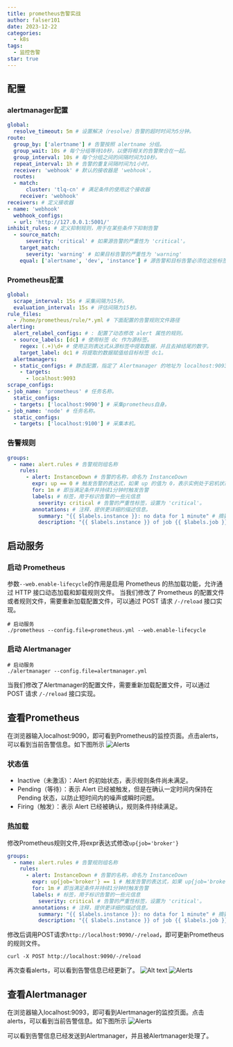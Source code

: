 ```yaml
---
title: prometheus告警实战
author: falser101
date: 2023-12-22
categories:
  - k8s
tags:
  - 监控告警
star: true
---
```


## 配置

### alertmanager配置
```yaml
global:
  resolve_timeout: 5m # 设置解决（resolve）告警的超时时间为5分钟。
route:
  group_by: ['alertname'] # 告警按照 alertname 分组。
  group_wait: 10s # 每个分组等待10秒，以便将相关的告警聚合在一起。
  group_interval: 10s # 每个分组之间的间隔时间为10秒。
  repeat_interval: 1h # 告警的重复间隔时间为1小时。
  receiver: 'webhook' # 默认的接收器是 'webhook'。
  routes:
  - match:
      cluster: 'tlq-cn' # 满足条件的使用这个接收器
    receiver: 'webhook'
receivers: # 定义接收器
- name: 'webhook'
  webhook_configs:
  - url: 'http://127.0.0.1:5001/'
inhibit_rules: # 定义抑制规则，用于在某些条件下抑制告警
  - source_match:
      severity: 'critical' # 如果源告警的严重性为 'critical'。
    target_match:
      severity: 'warning' # 如果目标告警的严重性为 'warning'
    equal: ['alertname', 'dev', 'instance'] # 源告警和目标告警必须在这些标签上相等才会触发抑制。
```

### Prometheus配置
```yaml
global:
  scrape_interval: 15s # 采集间隔为15秒。
  evaluation_interval: 15s # 评估间隔为15秒。
rule_files:
  - /home/prometheus/rule/*.yml # 下面配置的告警规则文件路径
alerting:
  alert_relabel_configs: # : 配置了动态修改 alert 属性的规则。
  - source_labels: [dc] # 使用标签 dc 作为源标签。
    regex: (.+)\d+ # 使用正则表达式从源标签中提取数据，并且去掉结尾的数字。
    target_label: dc1 # 将提取的数据赋值给目标标签 dc1。
  alertmanagers:
  - static_configs: # 静态配置，指定了 Alertmanager 的地址为 localhost:9093。
    - targets:
      - localhost:9093
scrape_configs:
- job_name: 'prometheus' # 任务名称。
  static_configs:
  - targets: ['localhost:9090'] # 采集prometheus自身。
- job_name: 'node' # 任务名称。
  static_configs:
  - targets: ['localhost:9100'] # 采集本机。
```

### 告警规则
```yaml
groups:
  - name: alert.rules # 告警规则组名称
    rules:
      - alert: InstanceDown # 告警的名称，命名为 InstanceDown
        expr: up == 0 # 触发告警的表达式，如果 up 的值为 0，表示实例处于宕机状态。
        for: 1m # 即当满足条件并持续1分钟时触发告警
        labels: # 标签，用于标识告警的一些元信息
          severity: critical # 告警的严重性标签，设置为 'critical'。
        annotations: # 注释，提供更详细的描述信息。
          summary: "{{ $labels.instance }}: no data for 1 minute" # 摘要信息，描述实例在1分钟内没有数据。
          description: "{{ $labels.instance }} of job {{ $labels.job }} has been down for more than 1 minute." # 描述信息，指明哪个作业的哪个实例在1分钟以上处于宕机状态。
```

## 启动服务

### 启动 Prometheus
参数`--web.enable-lifecycle`的作用是启用 Prometheus 的热加载功能，允许通过 HTTP 接口动态加载和卸载规则文件。
当我们修改了 Prometheus 的配置文件或者规则文件，需要重新加载配置文件，可以通过 POST 请求 `/-/reload` 接口实现。

```shell
# 启动服务
./prometheus --config.file=prometheus.yml --web.enable-lifecycle
```

### 启动 Alertmanager
```shell
# 启动服务
./alertmanager --config.file=alertmanager.yml
```
当我们修改了Alertmanager的配置文件，需要重新加载配置文件，可以通过 POST 请求 `/-/reload` 接口实现。

## 查看Prometheus
在浏览器输入localhost:9090，即可看到Prometheus的监控页面。点击alerts，可以看到当前告警信息。如下图所示
![Alerts](/imgs/2023/k8s/07/alerts.png)

### 状态值
- Inactive（未激活）：Alert 的初始状态，表示规则条件尚未满足。
- Pending（等待）：表示 Alert 已经被触发，但是在确认一定时间内保持在 Pending 状态，以防止短时间内的噪声或瞬时问题。
- Firing（触发）：表示 Alert 已经被确认，规则条件持续满足。

### 热加载
修改Prometheus规则文件,将expr表达式修改`up{job='broker'}`
```yaml
groups:
  - name: alert.rules # 告警规则组名称
    rules:
      - alert: InstanceDown # 告警的名称，命名为 InstanceDown
        expr: up{job='broker'} == 1 # 触发告警的表达式，如果 up{job='broker'} 的值为 1，表示实例处于启动状态。
        for: 1m # 即当满足条件并持续1分钟时触发告警
        labels: # 标签，用于标识告警的一些元信息
          severity: critical # 告警的严重性标签，设置为 'critical'。
        annotations: # 注释，提供更详细的描述信息。
          summary: "{{ $labels.instance }}: no data for 1 minute" # 摘要信息，描述实例在1分钟内没有数据。
          description: "{{ $labels.instance }} of job {{ $labels.job }} has been down for more than 1 minute." # 描述信息，指明哪个作业的哪个实例在1分钟以上处于宕机状态。
```

修改后调用POST请求`http://localhost:9090/-/reload`，即可更新Prometheus的规则文件。
```shell
curl -X POST http://localhost:9090/-/reload
```

再次查看alerts，可以看到告警信息已经更新了。
![Alt text](image.png)
![Alerts](/imgs/2023/k8s/07/alerts-update.png)

## 查看Alertmanager
在浏览器输入localhost:9093，即可看到Alertmanager的监控页面。点击alerts，可以看到当前告警信息。如下图所示
![Alerts](/imgs/2023/k8s/07/alertmanager.png)

可以看到告警信息已经发送到Alertmanager，并且被Alertmanager处理了。